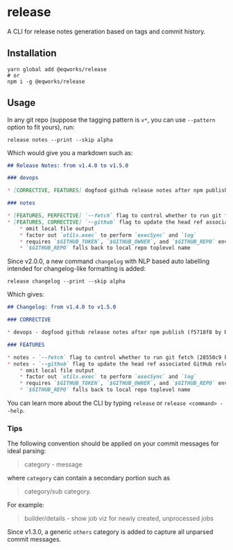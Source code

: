 # release

A CLI for release notes generation based on tags and commit history.

## Installation

```shell
yarn global add @eqworks/release
# or
npm i -g @eqworks/release
```

## Usage

In any git repo (suppose the tagging pattern is `v*`, you can use `--pattern` option to fit yours), run:

```shell
release notes --print --skip alpha
```

Which would give you a markdown such as:

```md
## Release Notes: from v1.4.0 to v1.5.0

### devops

* [CORRECTIVE, FEATURES] dogfood github release notes after npm publish (f5718f8 by Runzhou Li (woozyking))

### notes

* [FEATURES, PERFECTIVE] `--fetch` flag to control whether to run git fetch (28550c9 by Runzhou Li (woozyking))
* [FEATURES, CORRECTIVE] `--github` flag to update the head ref associated GitHub release (21d6278 by Runzhou Li (woozyking))
	* omit local file output
	* factor out `utils.exec` to perform `execSync` and `log`
	* requires `$GITHUB_TOKEN`, `$GITHUB_OWNER`, and `$GITHUB_REPO` env vars
	* `$GITHUB_REPO` falls back to local repo toplevel name
```

Since v2.0.0, a new command `changelog` with NLP based auto labelling intended for changelog-like formatting is added:

```shell
release changelog --print --skip alpha
```

Which gives:

```md
## Changelog: from v1.4.0 to v1.5.0

### CORRECTIVE

* devops - dogfood github release notes after npm publish (f5718f8 by Runzhou Li (woozyking))

### FEATURES

* notes - `--fetch` flag to control whether to run git fetch (28550c9 by Runzhou Li (woozyking))
* notes - `--github` flag to update the head ref associated GitHub release (21d6278 by Runzhou Li (woozyking))
	* omit local file output
	* factor out `utils.exec` to perform `execSync` and `log`
	* requires `$GITHUB_TOKEN`, `$GITHUB_OWNER`, and `$GITHUB_REPO` env vars
	* `$GITHUB_REPO` falls back to local repo toplevel name
```

You can learn more about the CLI by typing `release` or `release <command> --help`.

### Tips

The following convention should be applied on your commit messages for ideal parsing:

> category - message

where `category` can contain a secondary portion such as

> category/sub category.

For example:

> builder/details - show job viz for newly created, unprocessed jobs

Since v1.3.0, a generic `others` category is added to capture all unparsed commit messages.
